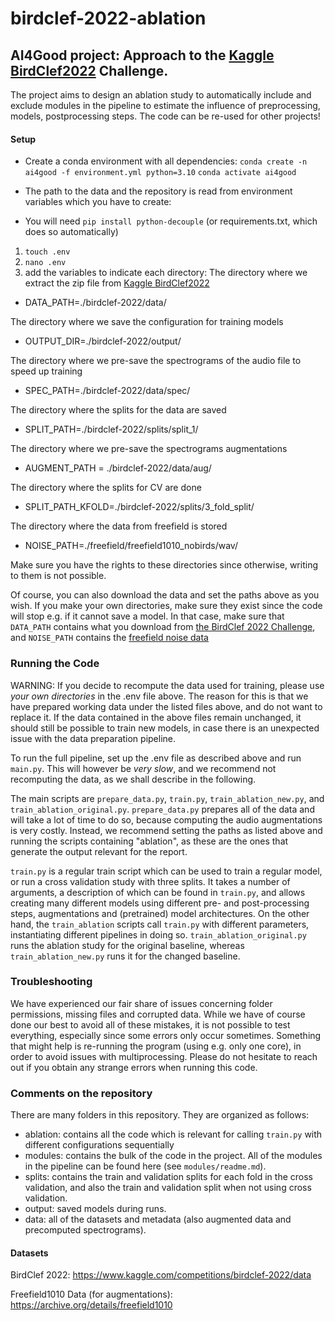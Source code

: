 # birdclef-2022-ablation
## AI4Good project: Approach to the [Kaggle BirdClef2022](https://www.kaggle.com/c/birdclef-2022/data) Challenge. 
The project aims to design an ablation study to automatically include and exclude modules in the pipeline to estimate the influence of preprocessing, models, postprocessing steps. The code can be re-used for other projects!

#### Setup
- Create a conda environment with all dependencies:
`conda create -n ai4good -f environment.yml python=3.10`
`conda activate ai4good`

- The path to the data and the repository is read from environment variables which you have to create: 
- You will need `pip install python-decouple` (or requirements.txt, which does so automatically)
1. `touch .env`
2. `nano .env`
3. add the variables to indicate each directory:
The directory where we extract the zip file from [Kaggle BirdClef2022](https://www.kaggle.com/c/birdclef-2022/data)
* DATA_PATH=./birdclef-2022/data/

The directory where we save the configuration for training models 
* OUTPUT_DIR=./birdclef-2022/output/

The directory where we pre-save the spectrograms of the audio file to speed up training 
* SPEC_PATH=./birdclef-2022/data/spec/

The directory where the splits for the data are saved
* SPLIT_PATH=./birdclef-2022/splits/split_1/

The directory where we pre-save the spectrograms augmentations 
* AUGMENT_PATH = ./birdclef-2022/data/aug/

The directory where the splits for CV are done
* SPLIT_PATH_KFOLD=./birdclef-2022/splits/3_fold_split/

The directory where the data from freefield is stored
* NOISE_PATH=./freefield/freefield1010_nobirds/wav/

Make sure you have the rights to these directories since otherwise, writing to them is not possible.

Of course, you can also download the data and set the paths above as you wish.
If you make your own directories, make sure they exist since the code will stop e.g. if it cannot save a model. 
In that case, make sure that ``DATA_PATH`` contains what you download from [the BirdClef 2022 Challenge](https://www.kaggle.com/competitions/birdclef-2022/data), and ``NOISE_PATH`` contains the [freefield noise data](https://archive.org/details/freefield1010)

### Running the Code
WARNING: If you decide to recompute the data used for training, please use _your own directories_ in the .env file above.
The reason for this is that we have prepared working data under the listed files above, and do not want to replace it. 
If the data contained in the above files remain unchanged, it should still be possible to train new models, in case there is an unexpected issue with the data preparation pipeline.

To run the full pipeline, set up the .env file as described above and run `main.py`. This will however be *very slow*, and we recommend not recomputing the data, as we shall describe in the following.

The main scripts are `prepare_data.py`, `train.py`, `train_ablation_new.py`, and `train_ablation_original.py`.
`prepare_data.py` prepares all of the data and will take a lot of time to do so, because computing the audio augmentations is very costly. 
Instead, we recommend setting the paths as listed above and running the scripts containing "ablation", as these are the ones that generate the output relevant for the report.

`train.py` is a regular train script which can be used to train a regular model, or run a cross validation study with three splits.
It takes a number of arguments, a description of which can be found in `train.py`, and allows creating many different models using different pre- and post-processing steps, augmentations and (pretrained) model architectures.
On the other hand, the `train_ablation` scripts call `train.py` with different parameters, instantiating different pipelines in doing so.
`train_ablation_original.py` runs the ablation study for the original baseline, whereas `train_ablation_new.py` runs it for the changed baseline. 

### Troubleshooting
We have experienced our fair share of issues concerning folder permissions, missing files and corrupted data.
While we have of course done our best to avoid all of these mistakes, it is not possible to test everything, especially since some errors only occur sometimes.
Something that might help is re-running the program (using e.g. only one core), in order to avoid issues with multiprocessing. 
Please do not hesitate to reach out if you obtain any strange errors when running this code. 

### Comments on the repository
There are many folders in this repository. 
They are organized as follows:
- ablation: contains all the code which is relevant for calling `train.py` with different configurations sequentially
- modules: contains the bulk of the code in the project. All of the modules in the pipeline can be found here (see `modules/readme.md`).
- splits: contains the train and validation splits for each fold in the cross validation, and also the train and validation split when not using cross validation.
- output: saved models during runs. 
- data: all of the datasets and metadata (also augmented data and precomputed spectrograms).

#### Datasets

BirdClef 2022: https://www.kaggle.com/competitions/birdclef-2022/data

Freefield1010 Data (for augmentations): https://archive.org/details/freefield1010

